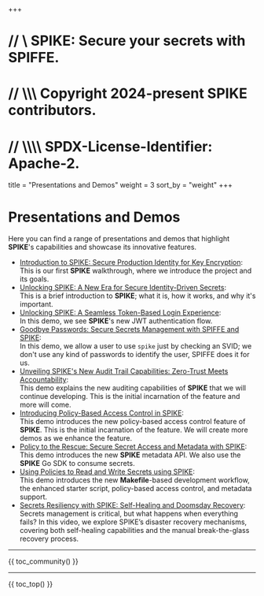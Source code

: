 +++
# //    \\ SPIKE: Secure your secrets with SPIFFE.
# //  \\\\\ Copyright 2024-present SPIKE contributors.
# // \\\\\\\ SPDX-License-Identifier: Apache-2.

title = "Presentations and Demos"
weight = 3
sort_by = "weight"
+++

# Presentations and Demos

Here you can find a range of presentations and demos that highlight **SPIKE**'s
capabilities and showcase its innovative features.

* [Introduction to SPIKE: Secure Production Identity for Key Encryption][spike]:<br>
  This is our first **SPIKE** walkthrough, where we introduce the project and its
  goals.
* [Unlocking SPIKE: A New Era for Secure Identity-Driven Secrets][spike-intro]:<br>
  This is a brief introduction to **SPIKE**; what it is, how it works, and why
  it's important.
* [Unlocking SPIKE: A Seamless Token-Based Login Experience][spike-jwt]:<br>
  In this demo, we see **SPIKE**'s new JWT authentication flow.
* [Goodbye Passwords: Secure Secrets Management with SPIFFE
  and SPIKE][spike-passwordless]:<br>
  In this demo, we allow a user to use `spike` just by checking an SVID; we don't
  use any kind of passwords to identify the user, SPIFFE does it for us.
* [Unveiling SPIKE's New Audit Trail Capabilities: Zero-Trust Meets
  Accountability][spike-audits]:<br>
  This demo explains the new auditing capabilities of **SPIKE** that we will
  continue developing. This is the initial incarnation of the feature and
  more will come.
* [Introducing Policy-Based Access Control in SPIKE][spike-policy]:<br>
  This demo introduces the new policy-based access control feature of **SPIKE**.
  This is the initial incarnation of the feature. We will create more demos
  as we enhance the feature.
* [Policy to the Rescue: Secure Secret Access and Metadata with
  SPIKE][spike-metadata]:<br>
  This demo introduces the new **SPIKE** metadata API. We also use the **SPIKE**
  Go SDK to consume secrets.
* [Using Policies to Read and Write Secrets using SPIKE][spike-policies]:<br>
  This demo introduces the new **Makefile**-based development workflow, the
  enhanced starter script, policy-based access control, and metadata support.
* [Secrets Resiliency with SPIKE: Self-Healing and Doomsday Recovery][spike-doomsday]:<br>
  Secrets management is critical, but what happens when everything fails? In 
  this video, we explore SPIKE’s disaster recovery mechanisms, covering both 
  self-healing capabilities and the manual break-the-glass recovery process.

[spike]: https://vimeo.com/v0lkan/spike
[spike-intro]: https://vimeo.com/v0lkan/spike-rocks
[spike-jwt]: https://vimeo.com/v0lkan/spike-jwt
[spike-passwordless]: https://vimeo.com/v0lkan/passwordless-secrets
[spike-audits]: https://vimeo.com/v0lkan/spike-audits
[spike-policy]: https://vimeo.com/v0lkan/spike-policy
[spike-metadata]: https://vimeo.com/v0lkan/spike-metadata
[spike-policies]: https://vimeo.com/v0lkan/spike-policies
[spike-doomsday]: https://vimeo.com/v0lkan/spike-doomsday

----

{{ toc_community() }}

----

{{ toc_top() }}
